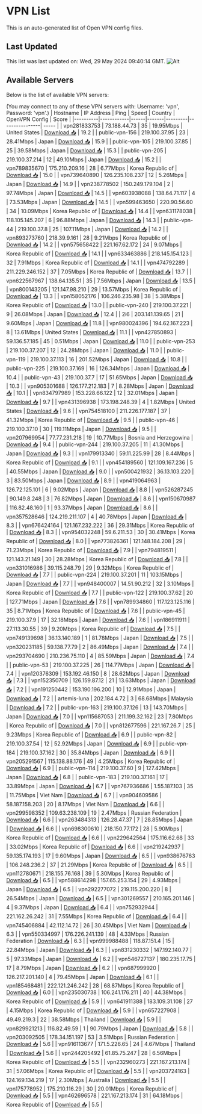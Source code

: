 # VPN List

This is an auto-generated list of Open VPN config files.

## Last Updated

This list was last updated on: Wed, 29 May 2024 09:40:14 GMT.
![Alt](https://repobeats.axiom.co/api/embed/186b98318ef1479477931607c1ad7d823f12451f.svg "Repobeats analytics image")

## Available Servers

Below is the list of available VPN servers:

(You may connect to any of these VPN servers with: Username: 'vpn', Password: 'vpn'.)
| Hostname | IP Address | Ping | Speed | Country | OpenVPN Config | Score |
|----------|------------|------|-------|---------|----------------| ----- |
| vpn281833753 | 73.188.44.73 | 35 | 19.95Mbps | United States | [Download 📥](./configs/server_0_US.ovpn) | 19.2 |
| public-vpn-156 | 219.100.37.95 | 23 | 28.41Mbps | Japan | [Download 📥](./configs/server_1_JP.ovpn) | 15.9 |
| public-vpn-105 | 219.100.37.85 | 25 | 39.58Mbps | Japan | [Download 📥](./configs/server_2_JP.ovpn) | 15.3 |
| public-vpn-205 | 219.100.37.214 | 12 | 49.10Mbps | Japan | [Download 📥](./configs/server_3_JP.ovpn) | 15.2 |
| vpn789835670 | 175.210.209.16 | 28 | 6.77Mbps | Korea Republic of | [Download 📥](./configs/server_4_KR.ovpn) | 15.0 |
| vpn739640890 | 126.235.108.237 | 12 | 5.26Mbps | Japan | [Download 📥](./configs/server_5_JP.ovpn) | 14.9 |
| vpn238778502 | 150.249.179.104 | 2 | 97.74Mbps | Japan | [Download 📥](./configs/server_6_JP.ovpn) | 14.5 |
| vpn603938088 | 138.64.71.117 | 4 | 73.53Mbps | Japan | [Download 📥](./configs/server_7_JP.ovpn) | 14.5 |
| vpn599463650 | 220.90.56.60 | 34 | 10.09Mbps | Korea Republic of | [Download 📥](./configs/server_8_KR.ovpn) | 14.4 |
| vpn631178038 | 118.105.145.207 | 6 | 96.88Mbps | Japan | [Download 📥](./configs/server_9_JP.ovpn) | 14.3 |
| public-vpn-44 | 219.100.37.8 | 25 | 107.11Mbps | Japan | [Download 📥](./configs/server_10_JP.ovpn) | 14.2 |
| vpn893273760 | 218.39.9.161 | 28 | 9.21Mbps | Korea Republic of | [Download 📥](./configs/server_11_KR.ovpn) | 14.2 |
| vpn575658422 | 221.167.62.172 | 24 | 9.07Mbps | Korea Republic of | [Download 📥](./configs/server_12_KR.ovpn) | 14.1 |
| vpn633463886 | 218.145.154.123 | 32 | 7.91Mbps | Korea Republic of | [Download 📥](./configs/server_13_KR.ovpn) | 14.1 |
| vpn474792289 | 211.229.246.152 | 37 | 7.05Mbps | Korea Republic of | [Download 📥](./configs/server_14_KR.ovpn) | 13.7 |
| vpn622567967 | 138.64.135.51 | 35 | 7.56Mbps | Japan | [Download 📥](./configs/server_15_JP.ovpn) | 13.5 |
| vpn800143205 | 121.147.98.210 | 29 | 13.57Mbps | Korea Republic of | [Download 📥](./configs/server_16_KR.ovpn) | 13.3 |
| vpn158052176 | 106.246.235.98 | 38 | 5.38Mbps | Korea Republic of | [Download 📥](./configs/server_17_KR.ovpn) | 13.0 |
| public-vpn-240 | 219.100.37.221 | 9 | 26.08Mbps | Japan | [Download 📥](./configs/server_18_JP.ovpn) | 12.4 |
| 2i6 | 203.141.139.65 | 21 | 9.60Mbps | Japan | [Download 📥](./configs/server_19_JP.ovpn) | 11.8 |
| vpn980024396 | 194.62.167.223 | 8 | 13.61Mbps | United States | [Download 📥](./configs/server_20_US.ovpn) | 11.1 |
| vpn427850893 | 59.136.57.185 | 45 | 0.51Mbps | Japan | [Download 📥](./configs/server_21_JP.ovpn) | 11.0 |
| public-vpn-253 | 219.100.37.207 | 12 | 24.28Mbps | Japan | [Download 📥](./configs/server_22_JP.ovpn) | 11.0 |
| public-vpn-119 | 219.100.37.113 | 16 | 201.52Mbps | Japan | [Download 📥](./configs/server_23_JP.ovpn) | 10.8 |
| public-vpn-225 | 219.100.37.169 | 16 | 126.34Mbps | Japan | [Download 📥](./configs/server_24_JP.ovpn) | 10.4 |
| public-vpn-43 | 219.100.37.7 | 17 | 51.65Mbps | Japan | [Download 📥](./configs/server_25_JP.ovpn) | 10.3 |
| vpn905301688 | 126.177.212.183 | 7 | 8.28Mbps | Japan | [Download 📥](./configs/server_26_JP.ovpn) | 10.1 |
| vpn834797989 | 153.228.66.122 | 12 | 32.01Mbps | Japan | [Download 📥](./configs/server_27_JP.ovpn) | 9.7 |
| vpn431396938 | 173.198.248.39 | 4 | 1.82Mbps | United States | [Download 📥](./configs/server_28_US.ovpn) | 9.6 |
| vpn754518100 | 211.226.177.187 | 37 | 41.32Mbps | Korea Republic of | [Download 📥](./configs/server_29_KR.ovpn) | 9.5 |
| public-vpn-46 | 219.100.37.10 | 30 | 119.11Mbps | Japan | [Download 📥](./configs/server_30_JP.ovpn) | 9.5 |
| vpn207969954 | 77.77.231.218 | 19 | 10.77Mbps | Bosnia and Herzegowina | [Download 📥](./configs/server_31_BA.ovpn) | 9.4 |
| public-vpn-244 | 219.100.37.205 | 11 | 41.30Mbps | Japan | [Download 📥](./configs/server_32_JP.ovpn) | 9.3 |
| vpn179913340 | 59.11.225.99 | 28 | 8.44Mbps | Korea Republic of | [Download 📥](./configs/server_33_KR.ovpn) | 9.1 |
| vpn454189560 | 121.109.167.236 | 5 | 40.55Mbps | Japan | [Download 📥](./configs/server_34_JP.ovpn) | 9.0 |
| vpn500421932 | 36.13.103.220 | 3 | 83.50Mbps | Japan | [Download 📥](./configs/server_35_JP.ovpn) | 8.9 |
| vpn419064963 | 126.72.125.101 | 6 | 9.02Mbps | Japan | [Download 📥](./configs/server_36_JP.ovpn) | 8.8 |
| vpn526287245 | 90.149.8.248 | 3 | 76.82Mbps | Japan | [Download 📥](./configs/server_37_JP.ovpn) | 8.6 |
| vpn150670987 | 116.82.48.160 | 1 | 93.37Mbps | Japan | [Download 📥](./configs/server_38_JP.ovpn) | 8.6 |
| vpn357528646 | 124.219.211.107 | 4 | 40.78Mbps | Japan | [Download 📥](./configs/server_39_JP.ovpn) | 8.3 |
| vpn676424164 | 121.167.232.222 | 36 | 29.31Mbps | Korea Republic of | [Download 📥](./configs/server_40_KR.ovpn) | 8.3 |
| vpn954032248 | 59.6.211.53 | 30 | 30.41Mbps | Korea Republic of | [Download 📥](./configs/server_41_KR.ovpn) | 8.0 |
| vpn773826361 | 121.148.184.208 | 29 | 71.23Mbps | Korea Republic of | [Download 📥](./configs/server_42_KR.ovpn) | 7.9 |
| vpn794819511 | 121.143.21.149 | 30 | 28.28Mbps | Korea Republic of | [Download 📥](./configs/server_43_KR.ovpn) | 7.8 |
| vpn331016986 | 39.115.248.79 | 29 | 9.32Mbps | Korea Republic of | [Download 📥](./configs/server_44_KR.ovpn) | 7.7 |
| public-vpn-224 | 219.100.37.201 | 11 | 103.15Mbps | Japan | [Download 📥](./configs/server_45_JP.ovpn) | 7.7 |
| vpn948400007 | 14.51.90.212 | 32 | 3.10Mbps | Korea Republic of | [Download 📥](./configs/server_46_KR.ovpn) | 7.7 |
| public-vpn-122 | 219.100.37.62 | 20 | 127.71Mbps | Japan | [Download 📥](./configs/server_47_JP.ovpn) | 7.6 |
| vpn789934860 | 117.123.125.116 | 35 | 8.71Mbps | Korea Republic of | [Download 📥](./configs/server_48_KR.ovpn) | 7.6 |
| public-vpn-45 | 219.100.37.9 | 17 | 32.18Mbps | Japan | [Download 📥](./configs/server_49_JP.ovpn) | 7.6 |
| vpn186911911 | 27.113.30.55 | 39 | 9.20Mbps | Korea Republic of | [Download 📥](./configs/server_50_KR.ovpn) | 7.5 |
| vpn749139698 | 36.13.140.189 | 1 | 81.78Mbps | Japan | [Download 📥](./configs/server_51_JP.ovpn) | 7.5 |
| vpn320231185 | 59.138.77.79 | 2 | 86.49Mbps | Japan | [Download 📥](./configs/server_52_JP.ovpn) | 7.4 |
| vpn293704690 | 210.236.75.110 | 4 | 85.59Mbps | Japan | [Download 📥](./configs/server_53_JP.ovpn) | 7.4 |
| public-vpn-53 | 219.100.37.225 | 26 | 114.77Mbps | Japan | [Download 📥](./configs/server_54_JP.ovpn) | 7.4 |
| vpn120376309 | 153.192.46.150 | 8 | 28.62Mbps | Japan | [Download 📥](./configs/server_55_JP.ovpn) | 7.3 |
| vpn152350709 | 126.159.87.12 | 21 | 13.63Mbps | Japan | [Download 📥](./configs/server_56_JP.ovpn) | 7.2 |
| vpn191250442 | 153.190.196.200 | 10 | 12.91Mbps | Japan | [Download 📥](./configs/server_57_JP.ovpn) | 7.2 |
| artemis-luna | 202.184.4.72 | 3 | 68.68Mbps | Malaysia | [Download 📥](./configs/server_58_MY.ovpn) | 7.2 |
| public-vpn-163 | 219.100.37.126 | 13 | 143.70Mbps | Japan | [Download 📥](./configs/server_59_JP.ovpn) | 7.0 |
| vpn115687053 | 211.199.32.162 | 23 | 7.80Mbps | Korea Republic of | [Download 📥](./configs/server_60_KR.ovpn) | 7.0 |
| vpn812677596 | 221.167.26.7 | 25 | 9.23Mbps | Korea Republic of | [Download 📥](./configs/server_61_KR.ovpn) | 6.9 |
| public-vpn-82 | 219.100.37.54 | 12 | 52.92Mbps | Japan | [Download 📥](./configs/server_62_JP.ovpn) | 6.9 |
| public-vpn-184 | 219.100.37.162 | 30 | 35.84Mbps | Japan | [Download 📥](./configs/server_63_JP.ovpn) | 6.9 |
| vpn205291567 | 115.138.88.176 | 49 | 4.25Mbps | Korea Republic of | [Download 📥](./configs/server_64_KR.ovpn) | 6.9 |
| public-vpn-114 | 219.100.37.60 | 9 | 127.42Mbps | Japan | [Download 📥](./configs/server_65_JP.ovpn) | 6.8 |
| public-vpn-183 | 219.100.37.161 | 17 | 33.89Mbps | Japan | [Download 📥](./configs/server_66_JP.ovpn) | 6.7 |
| vpn767936686 | 1.55.187.103 | 35 | 11.75Mbps | Viet Nam | [Download 📥](./configs/server_67_VN.ovpn) | 6.7 |
| vpn904609586 | 58.187.158.203 | 20 | 8.17Mbps | Viet Nam | [Download 📥](./configs/server_68_VN.ovpn) | 6.6 |
| vpn299598352 | 109.63.238.109 | 19 | 2.47Mbps | Russian Federation | [Download 📥](./configs/server_69_RU.ovpn) | 6.6 |
| vpn263484313 | 126.28.47.37 | 7 | 28.85Mbps | Japan | [Download 📥](./configs/server_70_JP.ovpn) | 6.6 |
| vpn698300610 | 218.150.77.172 | 28 | 5.90Mbps | Korea Republic of | [Download 📥](./configs/server_71_KR.ovpn) | 6.6 |
| vpn229642564 | 175.116.62.68 | 33 | 33.02Mbps | Korea Republic of | [Download 📥](./configs/server_72_KR.ovpn) | 6.6 |
| vpn219242937 | 59.135.174.193 | 17 | 9.60Mbps | Japan | [Download 📥](./configs/server_73_JP.ovpn) | 6.5 |
| vpn938676763 | 106.248.236.2 | 37 | 21.29Mbps | Korea Republic of | [Download 📥](./configs/server_74_KR.ovpn) | 6.5 |
| vpn112780671 | 218.155.76.168 | 39 | 5.30Mbps | Korea Republic of | [Download 📥](./configs/server_75_KR.ovpn) | 6.5 |
| vpn588614298 | 157.65.253.154 | 29 | 4.93Mbps | Japan | [Download 📥](./configs/server_76_JP.ovpn) | 6.5 |
| vpn292277072 | 219.115.200.220 | 8 | 26.54Mbps | Japan | [Download 📥](./configs/server_77_JP.ovpn) | 6.5 |
| vpn301269557 | 210.165.201.146 | 4 | 9.37Mbps | Japan | [Download 📥](./configs/server_78_JP.ovpn) | 6.4 |
| vpn752932944 | 221.162.26.242 | 31 | 7.55Mbps | Korea Republic of | [Download 📥](./configs/server_79_KR.ovpn) | 6.4 |
| vpn745406884 | 42.112.14.72 | 26 | 30.45Mbps | Viet Nam | [Download 📥](./configs/server_80_VN.ovpn) | 6.3 |
| vpn550334997 | 176.226.241.139 | 48 | 4.33Mbps | Russian Federation | [Download 📥](./configs/server_81_RU.ovpn) | 6.3 |
| vpn999988488 | 118.87.151.4 | 15 | 22.84Mbps | Japan | [Download 📥](./configs/server_82_JP.ovpn) | 6.3 |
| vpn831230332 | 147.192.140.77 | 5 | 97.33Mbps | Japan | [Download 📥](./configs/server_83_JP.ovpn) | 6.2 |
| vpn546727137 | 180.235.17.75 | 17 | 8.79Mbps | Japan | [Download 📥](./configs/server_84_JP.ovpn) | 6.2 |
| vpn687999920 | 126.217.201.140 | 4 | 79.45Mbps | Japan | [Download 📥](./configs/server_85_JP.ovpn) | 6.1 |
| vpn185468481 | 222.121.246.242 | 28 | 68.87Mbps | Korea Republic of | [Download 📥](./configs/server_86_KR.ovpn) | 6.0 |
| vpn235030738 | 106.241.176.211 | 40 | 44.38Mbps | Korea Republic of | [Download 📥](./configs/server_87_KR.ovpn) | 5.9 |
| vpn641911388 | 183.109.31.108 | 27 | 4.15Mbps | Korea Republic of | [Download 📥](./configs/server_88_KR.ovpn) | 5.9 |
| vpn657227908 | 49.49.219.3 | 22 | 38.58Mbps | Thailand | [Download 📥](./configs/server_89_TH.ovpn) | 5.9 |
| vpn829921213 | 116.82.49.59 | 1 | 90.79Mbps | Japan | [Download 📥](./configs/server_90_JP.ovpn) | 5.8 |
| vpn203092505 | 178.34.151.197 | 53 | 3.51Mbps | Russian Federation | [Download 📥](./configs/server_91_RU.ovpn) | 5.6 |
| vpn916113677 | 171.5.226.65 | 24 | 4.67Mbps | Thailand | [Download 📥](./configs/server_92_TH.ovpn) | 5.6 |
| vpn244205492 | 61.85.75.247 | 28 | 6.56Mbps | Korea Republic of | [Download 📥](./configs/server_93_KR.ovpn) | 5.5 |
| vpn232960273 | 221.167.213.174 | 31 | 57.06Mbps | Korea Republic of | [Download 📥](./configs/server_94_KR.ovpn) | 5.5 |
| vpn203724163 | 124.169.134.219 | 17 | 2.30Mbps | Australia | [Download 📥](./configs/server_95_AU.ovpn) | 5.5 |
| vpn175778952 | 175.210.116.29 | 30 | 20.01Mbps | Korea Republic of | [Download 📥](./configs/server_96_KR.ovpn) | 5.5 |
| vpn462696578 | 221.167.213.174 | 31 | 64.18Mbps | Korea Republic of | [Download 📥](./configs/server_97_KR.ovpn) | 5.5 |
